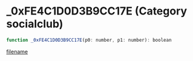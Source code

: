 # _0xFE4C1D0D3B9CC17E (Category socialclub)

```js
function _0xFE4C1D0D3B9CC17E(p0: number, p1: number): boolean
```

[filename](_0xFE4C1D0D3B9CC17E_m.md ':include')